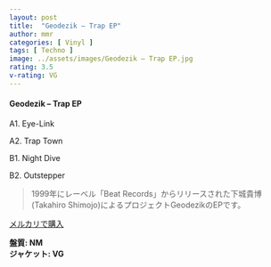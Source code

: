 ```yaml
---
layout: post
title:  "Geodezik – Trap EP"
author: mmr
categories: [ Vinyl ]
tags: [ Techno ]
image: ../assets/images/Geodezik – Trap EP.jpg
rating: 3.5
v-rating: VG
---
```


#### Geodezik – Trap EP

A1. Eye-Link

A2. Trap Town

B1. Night Dive

B2. Outstepper

> 1999年にレーベル「Beat Records」からリリースされた下城貴博 (Takahiro Shimojo)によるプロジェクトGeodezikのEPです。


[メルカリで購入](https://jp.mercari.com/item/m86478584214)

<div class="mt-4 mb-4 d-flex align-items-center">
<strong class="mr-1">盤質: NM</strong>
</div>
<div class="mt-4 mb-4 d-flex align-items-center">
<strong class="mr-1">ジャケット: VG</strong>
</div>
